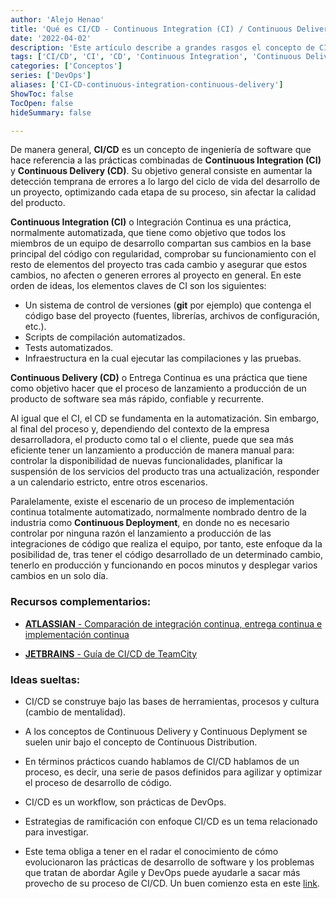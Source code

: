 ```yaml
---
author: 'Alejo Henao'
title: 'Qué es CI/CD - Continuous Integration (CI) / Continuous Delivery (CD)'
date: '2022-04-02'
description: 'Este artículo describe a grandes rasgos el concepto de CI/CD - Continuous Integration (CI) / Continuous Delivery (CD).'
tags: ['CI/CD', 'CI', 'CD', 'Continuous Integration', 'Continuous Delivery', 'Integración Continua', 'Despliegue Continuo']
categories: ['Conceptos']
series: ['DevOps']
aliases: ['CI-CD-continuous-integration-continuous-delivery']
ShowToc: false
TocOpen: false
hideSummary: false

---
```


De manera general, **CI/CD** es un concepto de ingeniería de software que hace referencia a las prácticas combinadas de **Continuous Integration (CI)** y **Continuous Delivery (CD)**. Su objetivo general consiste en aumentar la detección temprana de errores a lo largo del ciclo de vida del desarrollo de un proyecto, optimizando cada etapa de su proceso, sin afectar la calidad del producto.

**Continuous Integration (CI)** o Integración Continua es una práctica, normalmente automatizada, que tiene como objetivo que todos los miembros de un equipo de desarrollo compartan sus cambios en la base principal del código con regularidad, comprobar su funcionamiento con el resto de elementos del proyecto tras cada cambio y asegurar que estos cambios, no afecten o generen errores al proyecto en general. En este orden de ideas, los elementos claves de CI son los siguientes:

* Un sistema de control de versiones (**git** por ejemplo) que contenga el código base del proyecto (fuentes, librerías, archivos de configuración, etc.).
* Scripts de compilación automatizados.
* Tests automatizados.
* Infraestructura en la cual ejecutar las compilaciones y las pruebas.


**Continuous Delivery (CD)** o Entrega Continua es una práctica que tiene como objetivo hacer que el proceso de lanzamiento a producción de un producto de software sea más rápido, confiable y recurrente.

Al igual que el CI, el CD se fundamenta en la automatización. Sin embargo, al final del proceso y, dependiendo del contexto de la empresa desarrolladora, el producto como tal o el cliente, puede que sea más eficiente tener un lanzamiento a producción de manera manual para: controlar la disponibilidad de nuevas funcionalidades, planificar la suspensión de los servicios del producto tras una actualización, responder a un calendario estricto, entre otros escenarios.

Paralelamente, existe el escenario de un proceso de implementación continua totalmente automatizado, normalmente nombrado dentro de la industria como **Continuous Deployment**, en donde no es necesario controlar por ninguna razón el lanzamiento a producción de las integraciones de código que realiza el equipo, por tanto, este enfoque da la posibilidad de, tras tener el código desarrollado de un determinado cambio, tenerlo en producción y funcionando en pocos minutos y desplegar varios cambios en un solo día.


### Recursos complementarios:

- [**ATLASSIAN** - Comparación de integración continua, entrega continua e implementación continua](https://www.atlassian.com/es/continuous-delivery/principles/continuous-integration-vs-delivery-vs-deployment)

- [**JETBRAINS** - Guía de CI/CD de TeamCity](hhttps://www.jetbrains.com/es-es/teamcity/ci-cd-guide/)




### Ideas sueltas:

- CI/CD se construye bajo las bases de herramientas, procesos y cultura (cambio de mentalidad).

- A los conceptos de Continuous Delivery y Continuous Deplyment se suelen unir bajo el concepto de Continuous Distribution.

- En términos prácticos cuando hablamos de CI/CD hablamos de un proceso, es decir, una serie de pasos definidos para agilizar y optimizar el proceso de desarrollo de código.

- CI/CD es un workflow, son prácticas de DevOps.

- Estrategias de ramificación con enfoque CI/CD es un tema relacionado para investigar.

- Este tema obliga a tener en el radar el conocimiento de cómo evolucionaron las prácticas de desarrollo de software y los problemas que tratan de abordar Agile y DevOps puede ayudarle a sacar más provecho de su proceso de CI/CD. Un buen comienzo esta en este [link](https://www.jetbrains.com/es-es/teamcity/ci-cd-guide/devops-ci-cd/).